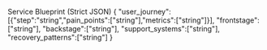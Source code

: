 Service Blueprint (Strict JSON)
{
  "user_journey":[{"step":"string","pain_points":["string"],"metrics":["string"]}],
  "frontstage":["string"],
  "backstage":["string"],
  "support_systems":["string"],
  "recovery_patterns":["string"]
}
